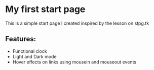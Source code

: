 # My first start page

This is a simple start page I created inspired by the lesson on stpg.tk

## Features:
- Functional clock
- Light and Dark mode
- Hover effects on links using mousein and mouseout events
